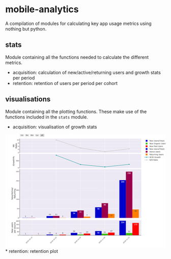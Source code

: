 # mobile-analytics
A compilation of modules for calculating key app usage metrics using nothing but python.
 
## stats
Module containing all the functions needed to calculate the different metrics.
* acquisition: calculation of new/active/returning users and growth stats per period
* retention: retention of users per period per cohort

## visualisations
Module containing all the plotting functions. These make use of the functions included in the `stats` module.
* acquisition: visualisation of growth stats
<img src="/static/growth.png" alt="">
<br>
* retention: retention plot
